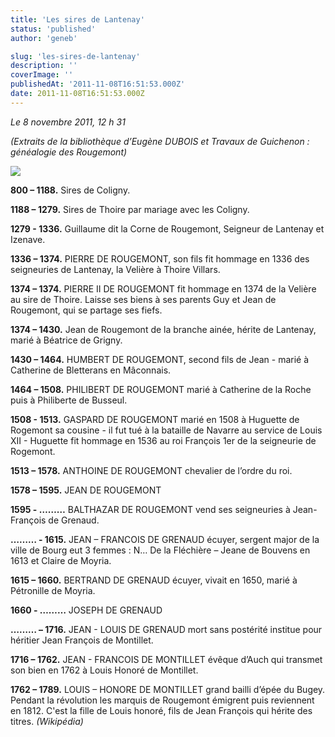 ```yaml
---
title: 'Les sires de Lantenay'
status: 'published'
author: 'geneb'

slug: 'les-sires-de-lantenay'
description: ''
coverImage: ''
publishedAt: '2011-11-08T16:51:53.000Z'
date: 2011-11-08T16:51:53.000Z
---
```


*Le 8 novembre 2011, 12 h 31*

*(Extraits de la bibliothèque d’Eugène DUBOIS et Travaux de Guichenon : généalogie des Rougemont)*

![](/img/beguelins/Windows-Live-Writer/LES-SIRES-DE-LANTENAY_AE9C/clip_image002_2.jpg)

**800 – 1188.** Sires de Coligny.

**1188 – 1279.** Sires de Thoire par mariage avec les Coligny.

**1279 - 1336.** Guillaume dit la Corne de Rougemont, Seigneur de Lantenay et Izenave.

**1336 – 1374.** PIERRE DE ROUGEMONT, son fils fit hommage en 1336 des seigneuries de Lantenay, la Velière à Thoire Villars.

**1374 – 1374.** PIERRE II DE ROUGEMONT fit hommage en 1374 de la Velière au sire de Thoire. Laisse ses biens à ses parents Guy et Jean de Rougemont, qui se partage ses fiefs.

**1374 – 1430.** Jean de Rougemont de la branche ainée, hérite de Lantenay, marié à Béatrice de Grigny.

**1430 – 1464.** HUMBERT DE ROUGEMONT, second fils de Jean - marié à Catherine de Bletterans en Mâconnais.

**1464 – 1508.** PHILIBERT DE ROUGEMONT marié à Catherine de la Roche puis à Philiberte de Busseul.

**1508 - 1513.** GASPARD DE ROUGEMONT marié en 1508 à Huguette de Rogemont sa cousine - il fut tué à la bataille de Navarre au service de Louis XII - Huguette fit hommage en 1536 au roi François 1er de la seigneurie de Rogemont.

**1513 – 1578.** ANTHOINE DE ROUGEMONT chevalier de l’ordre du roi.

**1578 – 1595.** JEAN DE ROUGEMONT

**1595 - ………** BALTHAZAR DE ROUGEMONT vend ses seigneuries à Jean-François de Grenaud.

**……… - 1615.** JEAN – FRANCOIS DE GRENAUD écuyer, sergent major de la ville de Bourg eut 3 femmes : N… De la Fléchière – Jeane de Bouvens en 1613 et Claire de Moyria.

**1615 – 1660.** BERTRAND DE GRENAUD écuyer, vivait en 1650, marié à Pétronille de Moyria.

**1660 - ………** JOSEPH DE GRENAUD

**……… – 1716.** JEAN - LOUIS DE GRENAUD mort sans postérité institue pour héritier Jean François de Montillet.

**1716 – 1762.** JEAN - FRANCOIS DE MONTILLET évêque d’Auch qui transmet son bien en 1762 à Louis Honoré de Montillet.

**1762 – 1789.** LOUIS – HONORE DE MONTILLET grand bailli d’épée du Bugey. Pendant la révolution les marquis de Rougemont émigrent puis reviennent en 1812. C'est la fille de Louis honoré, fils de Jean François qui hérite des titres. *(Wikipédia)*
